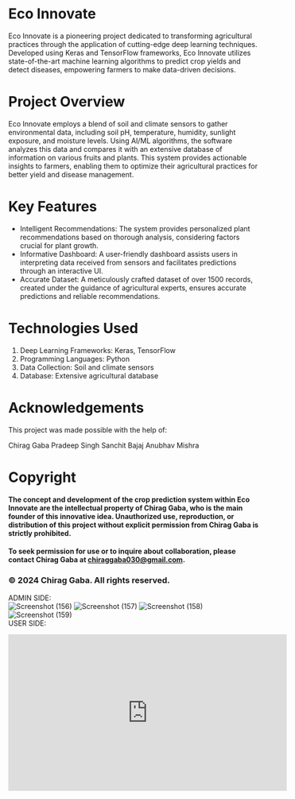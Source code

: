 # Eco Innovate
Eco Innovate is a pioneering project dedicated to transforming agricultural practices through the application of cutting-edge deep learning techniques. Developed using Keras and TensorFlow frameworks, Eco Innovate utilizes state-of-the-art machine learning algorithms to predict crop yields and detect diseases, empowering farmers to make data-driven decisions.

# Project Overview
Eco Innovate employs a blend of soil and climate sensors to gather environmental data, including soil pH, temperature, humidity, sunlight exposure, and moisture levels. Using AI/ML algorithms, the software analyzes this data and compares it with an extensive database of information on various fruits and plants. This system provides actionable insights to farmers, enabling them to optimize their agricultural practices for better yield and disease management.

# Key Features
* Intelligent Recommendations: The system provides personalized plant recommendations based on thorough analysis, considering factors crucial for plant growth.
* Informative Dashboard: A user-friendly dashboard assists users in interpreting data received from sensors and facilitates predictions through an interactive UI.
* Accurate Dataset: A meticulously crafted dataset of over 1500 records, created under the guidance of agricultural experts, ensures accurate predictions and reliable recommendations.

# Technologies Used
1. Deep Learning Frameworks: Keras, TensorFlow
2. Programming Languages: Python
3. Data Collection: Soil and climate sensors
4. Database: Extensive agricultural database

# Acknowledgements
This project was made possible with the help of:

Chirag Gaba
Pradeep Singh
Sanchit Bajaj
Anubhav Mishra

# Copyright
**The concept and development of the crop prediction system within Eco Innovate are the intellectual property of Chirag Gaba, who is the main founder of this innovative idea. Unauthorized use, reproduction, or distribution of this project without explicit permission from Chirag Gaba is strictly prohibited.**

#### To seek permission for use or to inquire about collaboration, please contact Chirag Gaba at chiraggaba030@gmail.com.
### © 2024 Chirag Gaba. All rights reserved.
ADMIN SIDE:
<br>
![Screenshot (156)](https://github.com/sanchitbajaj123/ECO-INNOVATIVE/assets/110713000/88bc1639-d317-46fd-890b-dc8b3a99f788)
![Screenshot (157)](https://github.com/sanchitbajaj123/ECO-INNOVATIVE/assets/110713000/c11d086d-c740-41ff-85a2-37363522e679)
![Screenshot (158)](https://github.com/sanchitbajaj123/ECO-INNOVATIVE/assets/110713000/e8e2341b-e520-4caa-b947-31bf061dde5e)
![Screenshot (159)](https://github.com/sanchitbajaj123/ECO-INNOVATIVE/assets/110713000/90e33972-2285-4d2f-922e-e74db6416fc6)
<br>
USER SIDE:
<br>
<iframe width="560" height="315" src="https://www.youtube.com/embed/n37r3jxfJCk?si=4y1TMhMrT2Xyq48f" title="YouTube video player" frameborder="0" allow="accelerometer; autoplay; clipboard-write; encrypted-media; gyroscope; picture-in-picture; web-share" referrerpolicy="strict-origin-when-cross-origin" allowfullscreen></iframe>




<CENTRE>

